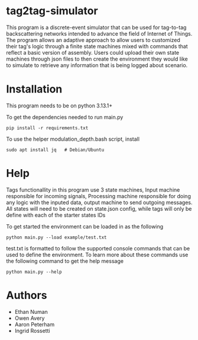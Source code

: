 # tag2tag-simulator

This program is a discrete-event simulator that can be used for tag-to-tag backscattering networks intended to advance the field of Internet of Things. The program allows an adaptive approach to allow users to customized their tag's logic through a finite state machines mixed with commands that reflect a basic version of assembly. Users could upload their own state machines through json files to then create the environment they would like to simulate to retrieve any information that is being logged about scenario. 


# Installation

This program needs to be on python 3.13.1+

To get the dependencies needed to run main.py 

```pip install -r requirements.txt ```

To use the helper modulation_depth.bash script, install 

```sudo apt install jq   # Debian/Ubuntu```


# Help

Tags functionallity in this program use 3 state machines, Input machine responsible for incoming signals, Processing machine responsible for doing any logic with the inputed data, output machine to send outgoing messages. All states will need to be created on state.json config, while tags will only be define with each of the starter states IDs

To get started the environment can be loaded in as the following 

```python main.py --load example/test.txt``` 

test.txt is formatted to follow the supported console commands that can be used to define the environment. To learn more about these commands use the following command to get the help message

```python main.py --help```

# Authors 
- Ethan Numan
- Owen Avery
- Aaron Peterham
- Ingrid Rossetti
